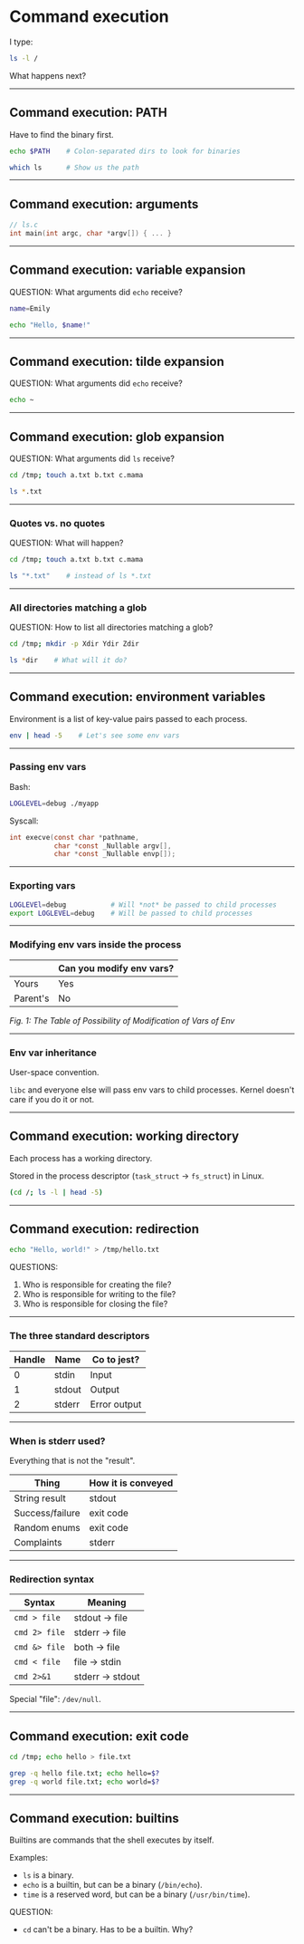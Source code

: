 Command execution
=======================================

I type:

```bash
ls -l /
```

What happens next?

---

Command execution: PATH
---------------------------------------

Have to find the binary first.

```bash
echo $PATH    # Colon-separated dirs to look for binaries
```

```bash
which ls      # Show us the path
```

---

Command execution: arguments
---------------------------------------

```c
// ls.c
int main(int argc, char *argv[]) { ... }
```

<!-- Arguments are passed by the kernel (execve syscall) -->

---

Command execution: variable expansion
---------------------------------------

QUESTION: What arguments did `echo` receive?

```bash
name=Emily

echo "Hello, $name!"
```

---

Command execution: tilde expansion
---------------------------------------

QUESTION: What arguments did `echo` receive?

```bash
echo ~
```

---

Command execution: glob expansion
---------------------------------------

QUESTION: What arguments did `ls` receive?

```bash
cd /tmp; touch a.txt b.txt c.mama

ls *.txt
```

---

### Quotes vs. no quotes

QUESTION: What will happen?

```bash
cd /tmp; touch a.txt b.txt c.mama

ls "*.txt"    # instead of ls *.txt
```

---

### All directories matching a glob

QUESTION: How to list all directories matching a glob?

```bash
cd /tmp; mkdir -p Xdir Ydir Zdir

ls *dir    # What will it do?
```

<!-- Answer: echo *dir or ls -d *dir -->

---

Command execution: environment variables
----------------------------------------

Environment is a list of key-value pairs passed to each process.

```bash
env | head -5    # Let's see some env vars
```

<!-- https://decasia.org/tech/2023/03/where-do-env-vars-come-from.html -->

---

### Passing env vars

Bash:

```bash
LOGLEVEL=debug ./myapp
```

Syscall:

```c
int execve(const char *pathname,
           char *const _Nullable argv[],
           char *const _Nullable envp[]);
```

---

### Exporting vars

```bash
LOGLEVEl=debug           # Will *not* be passed to child processes
export LOGLEVEL=debug    # Will be passed to child processes
```

---

### Modifying env vars inside the process

| | Can you modify env vars? |
|-|-|
| Yours | Yes |
| Parent's | No |

*Fig. 1: The Table of Possibility of Modification of Vars of Env*

---

### Env var inheritance

User-space convention.

`libc` and everyone else will pass env vars to child processes.
Kernel doesn't care if you do it or not.

---

Command execution: working directory
----------------------------------------

Each process has a working directory.

Stored in the process descriptor (`task_struct` -> `fs_struct`) in Linux.

```bash
(cd /; ls -l | head -5)
```

---

Command execution: redirection
----------------------------------------

```bash
echo "Hello, world!" > /tmp/hello.txt
```

QUESTIONS:

1. Who is responsible for creating the file?
2. Who is responsible for writing to the file?
3. Who is responsible for closing the file?

---

### The three standard descriptors

| Handle | Name | Co to jest? |
|-|-|-|
| 0 | stdin | Input |
| 1 | stdout | Output |
| 2 | stderr | Error output |

---

### When is stderr used?

Everything that is not the "result".

| Thing | How it is conveyed |
|-|-|
| String result | stdout |
| Success/failure | exit code |
| Random enums | exit code |
| Complaints | stderr |

---

### Redirection syntax

| Syntax | Meaning |
|-|-|
| `cmd > file` | stdout -> file |
| `cmd 2> file` | stderr -> file |
| `cmd &> file` | both -> file |
| `cmd < file` | file -> stdin |
| `cmd 2>&1` | stderr -> stdout |

Special "file": `/dev/null`.

---

Command execution: exit code
----------------------------------------

```bash
cd /tmp; echo hello > file.txt

grep -q hello file.txt; echo hello=$?
grep -q world file.txt; echo world=$?
```

---

Command execution: builtins
----------------------------------------

Builtins are commands that the shell executes by itself.

Examples:

* `ls` is a binary.
* `echo` is a builtin, but can be a binary (`/bin/echo`).
* `time` is a reserved word, but can be a binary (`/usr/bin/time`).

QUESTION:

* `cd` can't be a binary. Has to be a builtin. Why?
